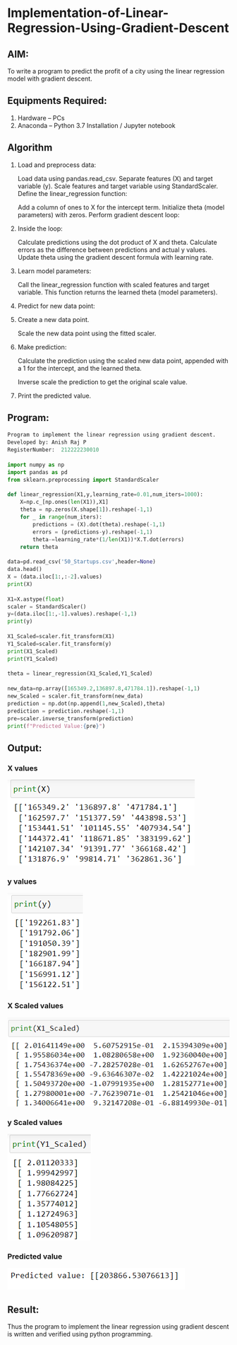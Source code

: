 # Implementation-of-Linear-Regression-Using-Gradient-Descent

## AIM:
To write a program to predict the profit of a city using the linear regression model with gradient descent.

## Equipments Required:
1. Hardware – PCs
2. Anaconda – Python 3.7 Installation / Jupyter notebook

## Algorithm
1. Load and preprocess data:

    Load data using pandas.read_csv. Separate features (X) and target variable (y). Scale features and target variable using StandardScaler. Define the linear_regression function:

    Add a column of ones to X for the intercept term. Initialize theta (model parameters) with zeros. Perform gradient descent loop:

2. Inside the loop:

   Calculate predictions using the dot product of X and theta.
   Calculate errors as the difference between predictions and actual y values.
   Update theta using the gradient descent formula with learning rate.
3. Learn model parameters:

   Call the linear_regression function with scaled features and target variable.
   This function returns the learned theta (model parameters).
4. Predict for new data point:

5. Create a new data point.

   Scale the new data point using the fitted scaler.
6. Make prediction:

   Calculate the prediction using the scaled new data point, appended with a 1 for the intercept, and the learned theta.
   
   Inverse scale the prediction to get the original scale value.
7. Print the predicted value.

## Program:
```py
Program to implement the linear regression using gradient descent.
Developed by: Anish Raj P
RegisterNumber:  212222230010

import numpy as np
import pandas as pd
from sklearn.preprocessing import StandardScaler

def linear_regression(X1,y,learning_rate=0.01,num_iters=1000):
    X=np.c_[np.ones(len(X1)),X1]
    theta = np.zeros(X.shape[1]).reshape(-1,1)
    for _ in range(num_iters):
        predictions = (X).dot(theta).reshape(-1,1)
        errors = (predictions-y).reshape(-1,1)
        theta-=learning_rate*(1/len(X1))*X.T.dot(errors)
    return theta
    
data=pd.read_csv('50_Startups.csv',header=None)
data.head()
X = (data.iloc[1:,:-2].values)
print(X)

X1=X.astype(float)
scaler = StandardScaler()
y=(data.iloc[1:,-1].values).reshape(-1,1)
print(y)

X1_Scaled=scaler.fit_transform(X1)
Y1_Scaled=scaler.fit_transform(y)
print(X1_Scaled)
print(Y1_Scaled)

theta = linear_regression(X1_Scaled,Y1_Scaled)

new_data=np.array([165349.2,136897.8,471784.1]).reshape(-1,1)
new_Scaled = scaler.fit_transform(new_data)
prediction = np.dot(np.append(1,new_Scaled),theta)
prediction = prediction.reshape(-1,1)
pre=scaler.inverse_transform(prediction)
print(f"Predicted Value:{pre}")
```

## Output:

### X values
![X values](1.png)
### y values
![y values](2.png)
### X Scaled values
![X Scaled values](3.png)
### y Scaled values
![y Scaled values](4.png)
### Predicted value
![Predicted value](5.png) 


## Result:
Thus the program to implement the linear regression using gradient descent is written and verified using python programming.
